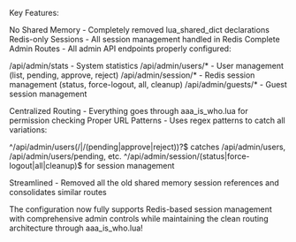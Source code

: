 Key Features:

No Shared Memory - Completely removed lua_shared_dict declarations
Redis-only Sessions - All session management handled in Redis
Complete Admin Routes - All admin API endpoints properly configured:

/api/admin/stats - System statistics
/api/admin/users/* - User management (list, pending, approve, reject)
/api/admin/session/* - Redis session management (status, force-logout, all, cleanup)
/api/admin/guests/* - Guest session management


Centralized Routing - Everything goes through aaa_is_who.lua for permission checking
Proper URL Patterns - Uses regex patterns to catch all variations:

^/api/admin/users(/|/(pending|approve|reject))?$ catches /api/admin/users, /api/admin/users/pending, etc.
^/api/admin/session/(status|force-logout|all|cleanup)$ for session management


Streamlined - Removed all the old shared memory session references and consolidates similar routes

The configuration now fully supports Redis-based session management with comprehensive admin controls while maintaining the clean routing architecture through aaa_is_who.lua!